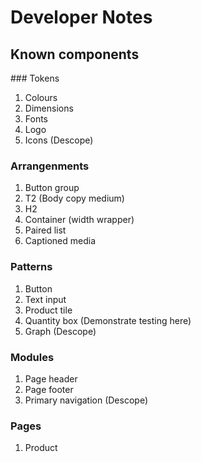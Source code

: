 
# Developer Notes

## Known components

### Tokens

1. Colours
2. Dimensions
3. Fonts
4. Logo
5. Icons (Descope)


### Arrangenments

1. Button group
2. T2 (Body copy medium)
3. H2 
4. Container (width wrapper)
5. Paired list
6. Captioned media 


### Patterns

1. Button
2. Text input
3. Product tile
4. Quantity box (Demonstrate testing here)
5. Graph (Descope)


### Modules

1. Page header 
2. Page footer 
3. Primary navigation (Descope)


### Pages

1. Product 
